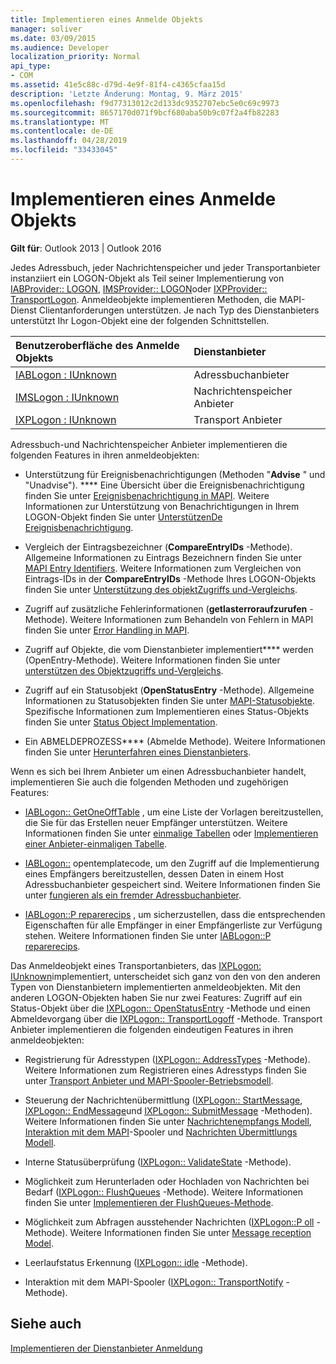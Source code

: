 ```yaml
---
title: Implementieren eines Anmelde Objekts
manager: soliver
ms.date: 03/09/2015
ms.audience: Developer
localization_priority: Normal
api_type:
- COM
ms.assetid: 41e5c88c-d79d-4e9f-81f4-c4365cfaa15d
description: 'Letzte Änderung: Montag, 9. März 2015'
ms.openlocfilehash: f9d77313012c2d133dc9352707ebc5e0c69c9973
ms.sourcegitcommit: 8657170d071f9bcf680aba50b9c07f2a4fb82283
ms.translationtype: MT
ms.contentlocale: de-DE
ms.lasthandoff: 04/28/2019
ms.locfileid: "33433045"
---
```

# <a name="implementing-a-logon-object"></a>Implementieren eines Anmelde Objekts

  
  
**Gilt für**: Outlook 2013 | Outlook 2016 
  
Jedes Adressbuch, jeder Nachrichtenspeicher und jeder Transportanbieter instanziiert ein LOGON-Objekt als Teil seiner Implementierung von [IABProvider:: LOGON](iabprovider-logon.md), [IMSProvider:: LOGON](imsprovider-logon.md)oder [IXPProvider:: TransportLogon](ixpprovider-transportlogon.md). Anmeldeobjekte implementieren Methoden, die MAPI-Dienst Clientanforderungen unterstützen. Je nach Typ des Dienstanbieters unterstützt Ihr Logon-Objekt eine der folgenden Schnittstellen. 
  
|**Benutzeroberfläche des Anmelde Objekts**|**Dienstanbieter**|
|:-----|:-----|
|[IABLogon : IUnknown](iablogoniunknown.md) <br/> |Adressbuchanbieter  <br/> |
|[IMSLogon : IUnknown](imslogoniunknown.md) <br/> |Nachrichtenspeicher Anbieter  <br/> |
|[IXPLogon : IUnknown](ixplogoniunknown.md) <br/> |Transport Anbieter  <br/> |
   
Adressbuch-und Nachrichtenspeicher Anbieter implementieren die folgenden Features in ihren anmeldeobjekten:
  
- Unterstützung für Ereignisbenachrichtigungen (Methoden "**Advise** " und "Unadvise"). **** Eine Übersicht über die Ereignisbenachrichtigung finden Sie unter [Ereignisbenachrichtigung in MAPI](event-notification-in-mapi.md). Weitere Informationen zur Unterstützung von Benachrichtigungen in Ihrem LOGON-Objekt finden Sie unter [UnterstützenDe Ereignisbenachrichtigung](supporting-event-notification.md). 
    
- Vergleich der Eintragsbezeichner (**CompareEntryIDs** -Methode). Allgemeine Informationen zu Eintrags Bezeichnern finden Sie unter [MAPI Entry Identifiers](mapi-entry-identifiers.md). Weitere Informationen zum Vergleichen von Eintrags-IDs in der **CompareEntryIDs** -Methode Ihres LOGON-Objekts finden Sie unter [Unterstützung des objektZugriffs und-Vergleichs](supporting-object-access-and-comparison.md).
    
- Zugriff auf zusätzliche Fehlerinformationen (**getlasterroraufzurufen** -Methode). Weitere Informationen zum Behandeln von Fehlern in MAPI finden Sie unter [Error Handling in MAPI](error-handling-in-mapi.md). 
    
- Zugriff auf Objekte, die vom Dienstanbieter implementiert**** werden (OpenEntry-Methode). Weitere Informationen finden Sie unter [unterstützen des Objektzugriffs und-Vergleichs](supporting-object-access-and-comparison.md).
    
- Zugriff auf ein Statusobjekt (**OpenStatusEntry** -Methode). Allgemeine Informationen zu Statusobjekten finden Sie unter [MAPI-Statusobjekte](mapi-status-objects.md). Spezifische Informationen zum Implementieren eines Status-Objekts finden Sie unter [Status Object Implementation](status-object-implementation.md).
    
- Ein ABMELDEPROZESS**** (Abmelde Methode). Weitere Informationen finden Sie unter [Herunterfahren eines Dienstanbieters](shutting-down-a-service-provider.md).
    
Wenn es sich bei Ihrem Anbieter um einen Adressbuchanbieter handelt, implementieren Sie auch die folgenden Methoden und zugehörigen Features:
  
- [IABLogon:: GetOneOffTable](iablogon-getoneofftable.md) , um eine Liste der Vorlagen bereitzustellen, die Sie für das Erstellen neuer Empfänger unterstützen. Weitere Informationen finden Sie unter [einmalige Tabellen](one-off-tables.md) oder [Implementieren einer Anbieter-einmaligen Tabelle](implementing-a-provider-one-off-table.md).
    
- [IABLogon::](iablogon-opentemplateid.md) opentemplatecode, um den Zugriff auf die Implementierung eines Empfängers bereitzustellen, dessen Daten in einem Host Adressbuchanbieter gespeichert sind. Weitere Informationen finden Sie unter [fungieren als ein fremder Adressbuchanbieter](acting-as-a-foreign-address-book-provider.md). 
    
- [IABLogon::P reparerecips](iablogon-preparerecips.md) , um sicherzustellen, dass die entsprechenden Eigenschaften für alle Empfänger in einer Empfängerliste zur Verfügung stehen. Weitere Informationen finden Sie unter [IABLogon::P reparerecips](iablogon-preparerecips.md). 
    
Das Anmeldeobjekt eines Transportanbieters, das [IXPLogon: IUnknown](ixplogoniunknown.md)implementiert, unterscheidet sich ganz von den von den anderen Typen von Dienstanbietern implementierten anmeldeobjekten. Mit den anderen LOGON-Objekten haben Sie nur zwei Features: Zugriff auf ein Status-Objekt über die [IXPLogon:: OpenStatusEntry](ixplogon-openstatusentry.md) -Methode und einen Abmeldevorgang über die [IXPLogon:: TransportLogoff](ixplogon-transportlogoff.md) -Methode. Transport Anbieter implementieren die folgenden eindeutigen Features in ihren anmeldeobjekten: 
  
- Registrierung für Adresstypen ([IXPLogon:: AddressTypes](ixplogon-addresstypes.md) -Methode). Weitere Informationen zum Registrieren eines Adresstyps finden Sie unter [Transport Anbieter und MAPI-Spooler-Betriebsmodell](transport-provider-and-mapi-spooler-operational-model.md).
    
- Steuerung der Nachrichtenübermittlung ([IXPLogon:: StartMessage](ixplogon-startmessage.md), [IXPLogon:: EndMessage](ixplogon-endmessage.md)und [IXPLogon:: SubmitMessage](ixplogon-submitmessage.md) -Methoden). Weitere Informationen finden Sie unter [Nachrichtenempfangs Modell](message-reception-model.md), [Interaktion mit dem MAPI](interacting-with-the-mapi-spooler.md)-Spooler und [Nachrichten Übermittlungs Modell](message-submission-model.md).
    
- Interne Statusüberprüfung ([IXPLogon:: ValidateState](ixplogon-validatestate.md) -Methode). 
    
- Möglichkeit zum Herunterladen oder Hochladen von Nachrichten bei Bedarf ([IXPLogon:: FlushQueues](ixplogon-flushqueues.md) -Methode). Weitere Informationen finden Sie unter [Implementieren der FlushQueues-Methode](implementing-the-flushqueues-method.md).
    
- Möglichkeit zum Abfragen ausstehender Nachrichten ([IXPLogon::P oll](ixplogon-poll.md) -Methode). Weitere Informationen finden Sie unter [Message reception Model](message-reception-model.md).
    
- Leerlaufstatus Erkennung ([IXPLogon:: idle](ixplogon-idle.md) -Methode). 
    
- Interaktion mit dem MAPI-Spooler ([IXPLogon:: TransportNotify](ixplogon-transportnotify.md) -Methode). 
    
## <a name="see-also"></a>Siehe auch



[Implementieren der Dienstanbieter Anmeldung](implementing-service-provider-logon.md)

